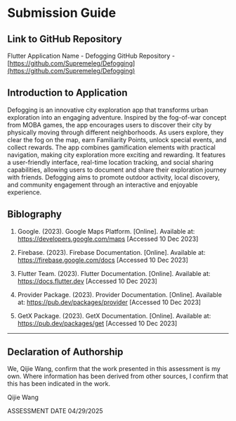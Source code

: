 # Submission Guide

## Link to GitHub Repository

Flutter Application Name - Defogging
GitHub Repository - [https://github.com/Supremeleg/Defogging](https://github.com/Supremeleg/Defogging)

## Introduction to Application

Defogging is an innovative city exploration app that transforms urban exploration into an engaging adventure. Inspired by the fog-of-war concept from MOBA games, the app encourages users to discover their city by physically moving through different neighborhoods. As users explore, they clear the fog on the map, earn Familiarity Points, unlock special events, and collect rewards. The app combines gamification elements with practical navigation, making city exploration more exciting and rewarding. It features a user-friendly interface, real-time location tracking, and social sharing capabilities, allowing users to document and share their exploration journey with friends. Defogging aims to promote outdoor activity, local discovery, and community engagement through an interactive and enjoyable experience.

## Biblography

1. Google. (2023). Google Maps Platform. [Online]. Available at: https://developers.google.com/maps [Accessed 10 Dec 2023]

2. Firebase. (2023). Firebase Documentation. [Online]. Available at: https://firebase.google.com/docs [Accessed 10 Dec 2023]

3. Flutter Team. (2023). Flutter Documentation. [Online]. Available at: https://docs.flutter.dev [Accessed 10 Dec 2023]

4. Provider Package. (2023). Provider Documentation. [Online]. Available at: https://pub.dev/packages/provider [Accessed 10 Dec 2023]

5. GetX Package. (2023). GetX Documentation. [Online]. Available at: https://pub.dev/packages/get [Accessed 10 Dec 2023]

----

## Declaration of Authorship

We, Qijie Wang, confirm that the work presented in this assessment is my own. Where information has been derived from other sources, I confirm that this has been indicated in the work.


Qijie Wang

ASSESSMENT DATE 04/29/2025
